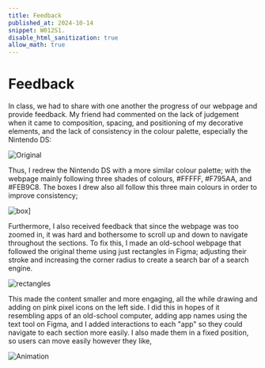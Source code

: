 ```yaml
---
title: Feedback
published_at: 2024-10-14
snippet: W012S1.
disable_html_sanitization: true
allow_math: true
---
```


# Feedback

In class, we had to share with one another the progress of our webpage and provide feedback. My friend had commented on the lack of judgement when it came to composition, spacing, and positioning of my decorative elements, and the lack of consistency in the colour palette, especially the Nintendo DS: 

![Original](/w12s1/original.png)

Thus, I redrew the Nintendo DS with a more similar colour palette; with the webpage mainly following three shades of colours, #FFFFF, #F795AA, and #FEB9C8. The boxes I drew also all follow this three main colours in order to improve consistency;

![box](/w12s1/box.png)]

Furthermore, I also received feedback that since the webpage was too zoomed in, it was hard and bothersome to scroll up and down to navigate throughout the sections. To fix this, I made an old-school webpage that followed the original theme using just rectangles in Figma; adjusting their stroke and increasing the corner radius to create a search bar of a search engine.

![rectangles](/w12s1/rectangles.png)

This made the content smaller and more engaging, all the while drawing and adding on pink pixel icons on the left side. I did this in hopes of it resembling apps of an old-school computer, adding app names using the text tool on Figma, and I added interactions to each "app" so they could navigate to each section more easily. I also made them in a fixed position, so users can move easily however they like,

![Animation](/w12s1/animations.png)

